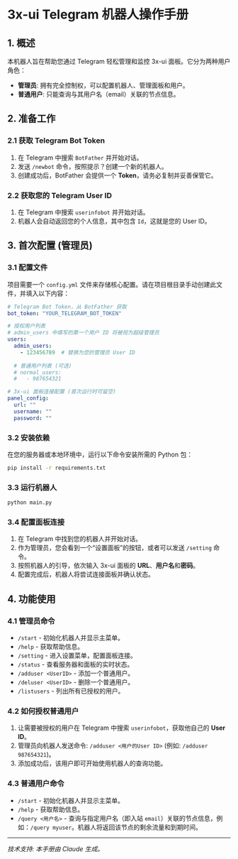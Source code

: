 # 3x-ui Telegram 机器人操作手册

## 1. 概述

本机器人旨在帮助您通过 Telegram 轻松管理和监控 3x-ui 面板。它分为两种用户角色：

- **管理员**: 拥有完全控制权，可以配置机器人、管理面板和用户。
- **普通用户**: 只能查询与其用户名（email）关联的节点信息。

## 2. 准备工作

### 2.1 获取 Telegram Bot Token

1.  在 Telegram 中搜索 `BotFather` 并开始对话。
2.  发送 `/newbot` 命令，按照提示？创建一个新的机器人。
3.  创建成功后，BotFather 会提供一个 **Token**，请务必复制并妥善保管它。

### 2.2 获取您的 Telegram User ID

1.  在 Telegram 中搜索 `userinfobot` 并开始对话。
2.  机器人会自动返回您的个人信息，其中包含 `Id`，这就是您的 User ID。

## 3. 首次配置 (管理员)

### 3.1 配置文件

项目需要一个 `config.yml` 文件来存储核心配置。请在项目根目录手动创建此文件，并填入以下内容：

```yaml
# Telegram Bot Token，从 BotFather 获取
bot_token: "YOUR_TELEGRAM_BOT_TOKEN"

# 授权用户列表
# admin_users 中填写的第一个用户 ID 将被视为超级管理员
users:
  admin_users:
    - 123456789  # 替换为您的管理员 User ID
  
  # 普通用户列表 (可选)
  # normal_users:
  #   - 987654321

# 3x-ui 面板连接配置 (首次运行时可留空)
panel_config:
  url: ""
  username: ""
  password: ""
```

### 3.2 安装依赖

在您的服务器或本地环境中，运行以下命令安装所需的 Python 包：

```bash
pip install -r requirements.txt
```

### 3.3 运行机器人

```bash
python main.py
```

### 3.4 配置面板连接

1.  在 Telegram 中找到您的机器人并开始对话。
2.  作为管理员，您会看到一个“设置面板”的按钮，或者可以发送 `/setting` 命令。
3.  按照机器人的引导，依次输入 3x-ui 面板的 **URL**、**用户名**和**密码**。
4.  配置完成后，机器人将尝试连接面板并确认状态。

## 4. 功能使用

### 4.1 管理员命令

- `/start` - 初始化机器人并显示主菜单。
- `/help` - 获取帮助信息。
- `/setting` - 进入设置菜单，配置面板连接。
- `/status` - 查看服务器和面板的实时状态。
- `/adduser <UserID>` - 添加一个普通用户。
- `/deluser <UserID>` - 删除一个普通用户。
- `/listusers` - 列出所有已授权的用户。

### 4.2 如何授权普通用户

1.  让需要被授权的用户在 Telegram 中搜索 `userinfobot`，获取他自己的 **User ID**。
2.  管理员向机器人发送命令: `/adduser <用户的User ID>` (例如: `/adduser 987654321`)。
3.  添加成功后，该用户即可开始使用机器人的查询功能。

### 4.3 普通用户命令
- `/start` - 初始化机器人并显示主菜单。
- `/help` - 获取帮助信息。
- `/query <用户名>` - 查询与指定用户名（即入站 `email`）关联的节点信息，例如：`/query myuser`。机器人将返回该节点的剩余流量和到期时间。

---

*技术支持: 本手册由 Claude 生成。*
